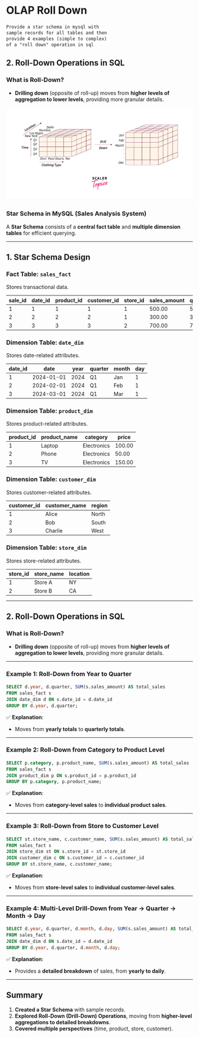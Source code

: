 # OLAP Roll Down

	Provide a star schema in mysql with 
	sample records for all tables and then 
	provide 4 examples (simple to complex) 
	of a "roll down" operation in sql

## **2. Roll-Down Operations in SQL**
### **What is Roll-Down?**
- **Drilling down** (opposite of roll-up) moves from **higher levels of aggregation to lower levels**, providing more granular details.


![](./images/olap-down-drill-example.webp)

### **Star Schema in MySQL (Sales Analysis System)**  

A **Star Schema** consists of a **central fact table** and **multiple dimension tables** for efficient querying.

---

## **1. Star Schema Design**
### **Fact Table: `sales_fact`**
Stores transactional data.

| sale_id | date_id | product_id | customer_id | store_id | sales_amount | quantity_sold |
|---------|---------|------------|-------------|----------|--------------|---------------|
| 1       | 1       | 1          | 1           | 1        | 500.00       | 5             |
| 2       | 2       | 2          | 2           | 1        | 300.00       | 3             |
| 3       | 3       | 3          | 3           | 2        | 700.00       | 7             |

### **Dimension Table: `date_dim`**
Stores date-related attributes.

| date_id | date       | year | quarter | month | day |
|---------|-----------|------|---------|-------|-----|
| 1       | 2024-01-01 | 2024 | Q1      | Jan   | 1   |
| 2       | 2024-02-01 | 2024 | Q1      | Feb   | 1   |
| 3       | 2024-03-01 | 2024 | Q1      | Mar   | 1   |

### **Dimension Table: `product_dim`**
Stores product-related attributes.

| product_id | product_name | category  | price  |
|------------|-------------|-----------|--------|
| 1          | Laptop      | Electronics | 100.00 |
| 2          | Phone       | Electronics | 50.00  |
| 3          | TV          | Electronics | 150.00 |

### **Dimension Table: `customer_dim`**
Stores customer-related attributes.

| customer_id | customer_name | region   |
|------------|--------------|---------|
| 1          | Alice        | North   |
| 2          | Bob          | South   |
| 3          | Charlie      | West    |

### **Dimension Table: `store_dim`**
Stores store-related attributes.

| store_id | store_name | location |
|----------|-----------|----------|
| 1        | Store A   | NY       |
| 2        | Store B   | CA       |

---

## **2. Roll-Down Operations in SQL**
### **What is Roll-Down?**
- **Drilling down** (opposite of roll-up) moves from **higher levels of aggregation to lower levels**, providing more granular details.

---

### **Example 1: Roll-Down from Year to Quarter**
```sql
SELECT d.year, d.quarter, SUM(s.sales_amount) AS total_sales
FROM sales_fact s
JOIN date_dim d ON s.date_id = d.date_id
GROUP BY d.year, d.quarter;
```
✅ **Explanation**:  
- Moves from **yearly totals** to **quarterly totals**.

---

### **Example 2: Roll-Down from Category to Product Level**
```sql
SELECT p.category, p.product_name, SUM(s.sales_amount) AS total_sales
FROM sales_fact s
JOIN product_dim p ON s.product_id = p.product_id
GROUP BY p.category, p.product_name;
```
✅ **Explanation**:  
- Moves from **category-level sales** to **individual product sales**.

---

### **Example 3: Roll-Down from Store to Customer Level**
```sql
SELECT st.store_name, c.customer_name, SUM(s.sales_amount) AS total_sales
FROM sales_fact s
JOIN store_dim st ON s.store_id = st.store_id
JOIN customer_dim c ON s.customer_id = c.customer_id
GROUP BY st.store_name, c.customer_name;
```
✅ **Explanation**:  
- Moves from **store-level sales** to **individual customer-level sales**.

---

### **Example 4: Multi-Level Drill-Down from Year → Quarter → Month → Day**
```sql
SELECT d.year, d.quarter, d.month, d.day, SUM(s.sales_amount) AS total_sales
FROM sales_fact s
JOIN date_dim d ON s.date_id = d.date_id
GROUP BY d.year, d.quarter, d.month, d.day;
```
✅ **Explanation**:  
- Provides a **detailed breakdown** of sales, from **yearly to daily**.

---

## **Summary**
1. **Created a Star Schema** with sample records.
2. **Explored Roll-Down (Drill-Down) Operations**, moving from **higher-level aggregations to detailed breakdowns**.
3. **Covered multiple perspectives** (time, product, store, customer).  

